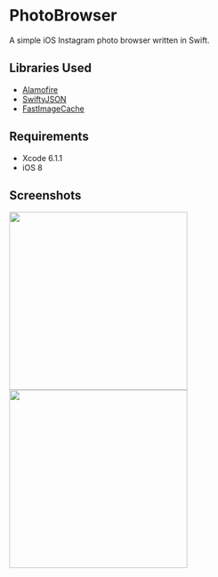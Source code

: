 PhotoBrowser
============

A simple iOS Instagram photo browser written in Swift.

## Libraries Used

- [Alamofire](https://github.com/Alamofire/Alamofire)
- [SwiftyJSON](https://github.com/SwiftyJSON/SwiftyJSON)
- [FastImageCache](https://github.com/path/FastImageCache)

## Requirements

- Xcode 6.1.1
- iOS 8

## Screenshots

<img src="https://raw.githubusercontent.com/MoZhouqi/PhotoBrowser/master/Screenshots/Login.png" width="320"/>
<img src="https://raw.githubusercontent.com/MoZhouqi/PhotoBrowser/master/Screenshots/Gallary.png" width="320"/>
